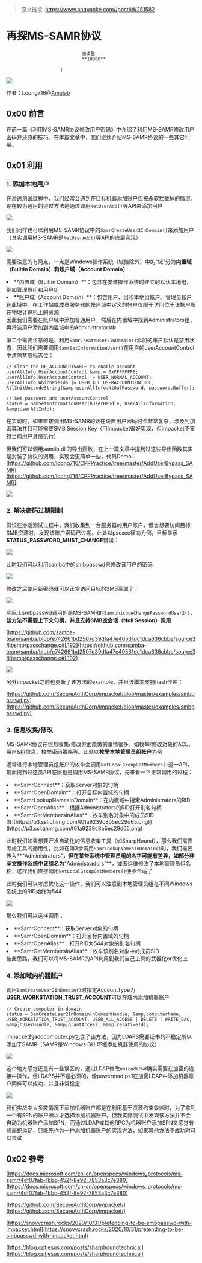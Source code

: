 > 原文链接: https://www.anquanke.com//post/id/251582 


# 再探MS-SAMR协议


                                阅读量   
                                **18960**
                            
                        |
                        
                                                                                    



[![](https://p3.ssl.qhimg.com/t0177f12f5954fa96ad.jpg)](https://p3.ssl.qhimg.com/t0177f12f5954fa96ad.jpg)



作者：Loong716@[Amulab](https://github.com/Amulab)

## 0x00 前言

在前一篇《利用MS-SAMR协议修改用户密码》中介绍了利用MS-SAMR修改用户密码并还原的技巧。在本篇文章中，我们继续介绍MS-SAMR协议的一些其它利用。



## 0x01 利用

### <a class="reference-link" name="1.%20%E6%B7%BB%E5%8A%A0%E6%9C%AC%E5%9C%B0%E7%94%A8%E6%88%B7"></a>1. 添加本地用户

在渗透测试过程中，我们经常会遇到在目标机器添加账户但被杀软拦截掉的情况。现在较为通用的绕过方法是通过调用`NetUserAdd()`等API来添加用户

[![](https://p5.ssl.qhimg.com/t01e219bc5422657b4f.png)](https://p5.ssl.qhimg.com/t01e219bc5422657b4f.png)

我们同样也可以利用MS-SAMR协议中的`SamrCreateUser2InDomain()`来添加用户（其实调用MS-SAMR是`NetUserAdd()`等API的底层实现）

[![](https://p1.ssl.qhimg.com/t01895eb17c0f9b3ae8.png)](https://p1.ssl.qhimg.com/t01895eb17c0f9b3ae8.png)

需要注意的有两点，一点是Windows操作系统（域控除外）中的“域”分为**内置域（Builtin Domain）**和**账户域（Account Domain）**
<li>
**内置域（Builtin Domain）**：包含在安装操作系统时建立的默认本地组，例如管理员组和用户组</li>
<li>
**账户域（Account Domain）**：包含用户、组和本地组帐户。管理员帐户在此域中。在工作站或成员服务器的帐户域中定义的帐户仅限于访问位于该帐户所在物理计算机上的资源</li>
因此我们需要在账户域中添加普通用户，然后在内置域中找到Administrators组，再将该用户添加到内置域中的Administrators中

第二个需要注意的是，利用`SamrCreateUser2InDomain()`添加的账户默认是禁用状态，因此我们需要调用`SamrSetInformationUser()`在用户的userAccountControl中清除禁用标志位：

```
// Clear the UF_ACCOUNTDISABLE to enable account
userAllInfo.UserAccountControl &amp;= 0xFFFFFFFE;
userAllInfo.UserAccountControl |= USER_NORMAL_ACCOUNT;
userAllInfo.WhichFields |= USER_ALL_USERACCOUNTCONTROL;
RtlInitUnicodeString(&amp;userAllInfo.NtOwfPassword, password.Buffer);

// Set password and userAccountControl
status = SamSetInformationUser(hUserHandle, UserAllInformation, &amp;userAllInfo);
```

在实现时，如果直接调用MS-SAMR的话在设置用户密码时会非常复杂，涉及到加密算法并且可能需要SMB Session Key（用impacket很好实现，但impacket不支持当前用户身份执行）

但我们可以调用samlib.dll的导出函数，在上一篇文章中提到过这些导出函数其实是封装了协议的调用，实现会更简单一些，代码Demo：[https://github.com/loong716/CPPPractice/tree/master/AddUserBypass_SAMR](https://github.com/loong716/CPPPractice/tree/master/AddUserBypass_SAMR)

[![](https://p5.ssl.qhimg.com/t0136878663716cc2ee.png)](https://p5.ssl.qhimg.com/t0136878663716cc2ee.png)

### <a class="reference-link" name="2.%20%E8%A7%A3%E5%86%B3%E5%AF%86%E7%A0%81%E8%BF%87%E6%9C%9F%E9%99%90%E5%88%B6"></a>2. 解决密码过期限制

假设在渗透测试过程中，我们收集到一台服务器的用户账户，但当想要访问目标SMB资源时，发现该账户密码已过期。此处以psexec横向为例，目标显示**STATUS_PASSWORD_MUST_CHANGE**错误：

[![](https://p0.ssl.qhimg.com/t015dc195ff2ff94aa3.png)](https://p0.ssl.qhimg.com/t015dc195ff2ff94aa3.png)

此时我们可以利用samba中的smbpasswd来修改该用户的密码

[![](https://p5.ssl.qhimg.com/t01d88dcd7473a0ab44.png)](https://p5.ssl.qhimg.com/t01d88dcd7473a0ab44.png)

修改之后使用新密码就可以正常访问目标的SMB资源了：

[![](https://p5.ssl.qhimg.com/t016a8004892b6735dc.png)](https://p5.ssl.qhimg.com/t016a8004892b6735dc.png)

实际上smbpasswd调用的是MS-SAMR的`SamrUnicodeChangePasswordUser2()`，**该方法不需要上下文句柄，并且支持SMB空会话（Null Session）调用**

[https://github.com/samba-team/samba/blob/e742661bd2507d39dfa47e40531dc1dca636cbbe/source3/libsmb/passchange.c#L192](https://github.com/samba-team/samba/blob/e742661bd2507d39dfa47e40531dc1dca636cbbe/source3/libsmb/passchange.c#L192)

[![](https://p0.ssl.qhimg.com/t0194c8477b09c7643c.png)](https://p0.ssl.qhimg.com/t0194c8477b09c7643c.png)

另外impacket之前也更新了该方法的example，并且该脚本支持hash传递：

[https://github.com/SecureAuthCorp/impacket/blob/master/examples/smbpasswd.py](https://github.com/SecureAuthCorp/impacket/blob/master/examples/smbpasswd.py)

### <a class="reference-link" name="3.%20%E4%BF%A1%E6%81%AF%E6%94%B6%E9%9B%86/%E4%BF%AE%E6%94%B9"></a>3. 信息收集/修改

MS-SAMR协议在信息收集/修改方面能做的事情很多，如枚举/修改对象的ACL、用户&amp;组信息、枚举密码策略等。此处以**枚举本地管理员组账户**为例

通常进行本地管理员组账户的枚举会调用`NetLocalGroupGetMembers()`这一API，前面提到过这类API底层也是调用MS-SAMR协议，先来看一下正常调用的过程：
<li>
**SamrConnect**：获取Server对象的句柄</li>
<li>
**SamrOpenDomain**：打开目标内置域的句柄</li>
<li>
**SamrLookupNamesInDomain**：在内置域中搜索Administrators的RID</li>
<li>
**SamrOpenAlias**：根据Administrators的RID打开别名句柄</li>
<li>
**SamrGetMembersInAlias**：枚举别名对象中的成员SID</li>
[![](https://p3.ssl.qhimg.com/t01a9239c8b5ec29d65.png)](https://p3.ssl.qhimg.com/t01a9239c8b5ec29d65.png)

此时我们如果想要开发自动化的信息收集工具（如SharpHound），那么我们需要考虑工具的通用性，比如在第3步调用`SamrLookupNamesInDomain()`时，我们需要传入**“Administrators”**，但在某些系统中管理员组的名字可能有差异，如部分非英文操作系统中该组名为**“Administradors”**，或者运维修改了本地管理员组名称，这样我们直接调用`NetLocalGroupGetMembers()`便不合适了

此时我们可以考虑优化这一操作，我们可以注意到本地管理员组在不同Windows系统上的RID始终为544

[![](https://p5.ssl.qhimg.com/t01e1e8152f8aa6ffa8.png)](https://p5.ssl.qhimg.com/t01e1e8152f8aa6ffa8.png)

那么我们可以这样调用：
<li>
**SamrConnect**：获取Server对象的句柄</li>
<li>
**SamrOpenDomain**：打开目标内置域的句柄</li>
<li>
**SamrOpenAlias**：打开RID为544对象的别名句柄</li>
<li>
**SamrGetMembersInAlias**：枚举该别名对象中的成员SID</li>
按此思路，我们可以将MS-SAMR的API利用到我们自己工具的武器化or优化上

### <a class="reference-link" name="4.%20%E6%B7%BB%E5%8A%A0%E5%9F%9F%E5%86%85%E6%9C%BA%E5%99%A8%E8%B4%A6%E6%88%B7"></a>4. 添加域内机器账户

调用`SamCreateUser2InDomain()`时指定AccountType为**USER_WORKSTATION_TRUST_ACCOUNT**可以在域内添加机器账户

```
// Create computer in domain
status = SamCreateUser2InDomain(hDomainHandle, &amp;computerName, USER_WORKSTATION_TRUST_ACCOUNT, USER_ALL_ACCESS | DELETE | WRITE_DAC, &amp;hUserHandle, &amp;grantAccess, &amp;relativeId);
```

impacket的addcomputer.py包含了该方法，因为LDAPS需要证书的不稳定所以添加了SAMR（SAMR是Windows GUI环境添加机器使用的协议）

[![](https://p3.ssl.qhimg.com/t010b2b6930836e6f38.png)](https://p3.ssl.qhimg.com/t010b2b6930836e6f38.png)

这个地方感觉还是有一些误区的，通过LDAP修改`unicodePwd`确实需要在加密的连接中操作，但LDAPS并不是必须的，像powermad.ps1在加密LDAP中添加机器账户同样可以成功，并且非常稳定

[![](https://p1.ssl.qhimg.com/t019190969d904f1e0d.png)](https://p1.ssl.qhimg.com/t019190969d904f1e0d.png)

我们实战中大多数情况下添加机器账户都是在利用基于资源约束委派时，为了拿到一个有SPN的账户所以才选择添加机器账户。但我实际测试中发现该方法并不会自动为机器账户添加SPN，而通过LDAP或其他RPC为机器账户添加SPN又感觉有些画蛇添足，只能先作为一种添加机器账户的实现方法，如果其他方法不成功时可以尝试



## 0x02 参考

[https://docs.microsoft.com/zh-cn/openspecs/windows_protocols/ms-samr/4df07fab-1bbc-452f-8e92-7853a3c7e380](https://docs.microsoft.com/zh-cn/openspecs/windows_protocols/ms-samr/4df07fab-1bbc-452f-8e92-7853a3c7e380)

[https://github.com/SecureAuthCorp/impacket/](https://github.com/SecureAuthCorp/impacket/)

[https://snovvcrash.rocks/2020/10/31/pretending-to-be-smbpasswd-with-impacket.html](https://snovvcrash.rocks/2020/10/31/pretending-to-be-smbpasswd-with-impacket.html)

[https://blog.cptjesus.com/posts/sharphoundtechnical](https://blog.cptjesus.com/posts/sharphoundtechnical)
